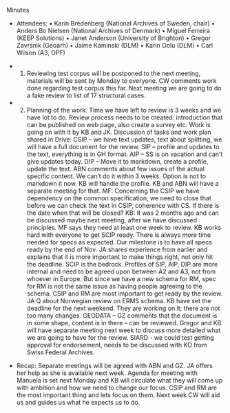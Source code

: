Minutes 

- Attendees: 
•	Karin Bredenberg (National Archives of Sweden, chair)
•	Anders Bo Nielsen (National Archives of Denmark)
•	Miguel Ferreira (KEEP Solutions)
•	Janet Anderson (University of Brighton)
•	Gregor Zavrsnik (Geoarh)
•	Jaime Kaminski (DLM)
•	Karin Oolu (DLM)
•	Carl Wilson (A3, OPF)


- 1. Reviewing test corpus will be postponed to the next meeting, materials will be sent by Monday to everyone. CW comments work done regarding test corpus this far. Next meeting we are going to do a fake review to list of 17 structural cases. 

- 2. Planning of the work. Time we have left to review is 3 weeks and we have lot to do. 
Review process needs to be created: introduction that can be published on web page, also create a survey etc. Work is going on with it by KB and JK.
Discussion of tasks and work plan shared in Drive:
CSIP – we have text updates, text about splitting, we will have a full document for the review.
SIP – profile and updates to the text, everything is in GH format.
AIP – SS is on vacation and can’t give updates today. 
DIP – Move it to markdown, create a profile, update the text. ABN comments about few issues of the actual specific content. We can’t do it within 3 weeks. Option is not to markdown it now. KB will handle the profile. KB and ABN will have a separate meeting for that. 
MF: Concerning the CSIP we have dependency on the common specification, we need to close that before we can check the text in CSIP, coherence with CS. If there is the date when that will be closed? KB: It was 2 months ago and can be discussed maybe next meeting, after we have discussed principles. MF says they need at least one week to review. KB works hard with everyone to get SCIP ready. There is always more time needed for specs as expected. Our milestone is to have all specs ready by the end of Nov. JA shares experience from earlier and explains that it is more important to make things right, not only hit the deadline. SCIP is the bedrock. Profiles of SIP, AIP, DIP are more internal and need to be agreed upon between A2 and A3, not from whoever in Europe. But since we have a new schema for RM, spec for RM is not the same issue as having people agreeing to the schema. CSIP and RM are most important to get ready by the review. 
JA Q about Norwegian review on ERMS schema. KB have set the deadline for the next weekend. They are working on it; there are not too many changes. 
GEODATA – GZ comments that the document is in some shape, content is in there – can be reviewed. Gregor and KB will have separate meeting next week to discuss more detailed what we are going to have for the review.
SIARD - we could test getting approval for endorsement, needs to be discussed with KO from Swiss Federal Archives. 

- Recap: Separate meetings will be agreed with ABN and GZ. JA offers her help as she is available next week. Agenda for meeting with Manuela is set next Monday and KB will circulate what they will come up with ambition and how we need to change our focus. CSIP and RM are the most important thing and lets focus on them. Next week CW will aid us and guides us what he expects us to do. 
